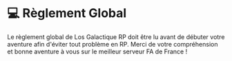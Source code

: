 # 💻 Règlement Global

Le règlement global de Los Galactique RP doit être lu avant de débuter votre aventure afin d'éviter tout problème en RP. Merci de votre compréhension et bonne aventure à vous sur le meilleur serveur FA de France !

